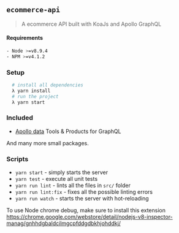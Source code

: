 ## `ecommerce-api`

> A ecommerce API built with KoaJs and Apollo GraphQL

#### Requirements
```bash
- Node >=v8.9.4
- NPM >=v4.1.2
```

### Setup
```bash
  # install all dependencies
  λ yarn install
  # run the project
  λ yarn start
```

### Included

- [Apollo data](https://www.apollodata.com/) Tools & Products for GraphQL

And many more small packages.

### Scripts

- `yarn start` - simply starts the server
- `yarn test` - execute all unit tests
- `yarn run lint` - lints all the files in `src/` folder
- `yarn run lint:fix` - fixes all the possible linting errors
- `yarn run watch` - starts the server with hot-reloading

To use Node chrome debug, make sure to install this extension
https://chrome.google.com/webstore/detail/nodejs-v8-inspector-manag/gnhhdgbaldcilmgcpfddgdbkhjohddkj/
